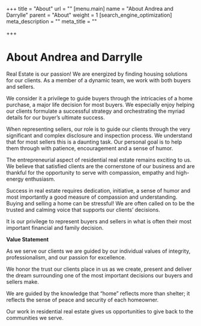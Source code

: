 +++
title = "About"
url = ""
[menu.main]
name = "About Andrea and Darrylle"
parent = "About"
weight = 1
[search_engine_optimization]
meta_description = ""
meta_title = ""

+++
# **About Andrea and Darrylle**

Real Estate is our passion! We are energized by finding housing solutions for our clients. As a member of a dynamic team, we work with both buyers and sellers.

We consider it a privilege to guide buyers through the intricacies of a home purchase, a major life decision for most buyers. We especially enjoy helping our clients formulate a successful strategy and orchestrating the myriad details for our buyer’s ultimate success.

When representing sellers, our role is to guide our clients through the very significant and complex disclosure and inspection process. We understand that for most sellers this is a daunting task. Our personal goal is to help them through with patience, encouragement and a sense of humor.

The entrepreneurial aspect of residential real estate remains exciting to us. We believe that satisfied clients are the cornerstone of our business and are thankful for the opportunity to serve with compassion, empathy and high-energy enthusiasm.

Success in real estate requires dedication, initiative, a sense of humor and most importantly a good measure of compassion and understanding. Buying and selling a home can be stressful! We are often called on to be the trusted and calming voice that supports our clients’ decisions.

It is our privilege to represent buyers and sellers in what is often their most important financial and family decision.

**Value Statement**

As we serve our clients we are guided by our individual values of integrity, professionalism, and our passion for excellence.

We honor the trust our clients place in us as we create, present and deliver the dream surrounding one of the most important decisions our buyers and sellers make.

We are guided by the knowledge that “home” reflects more than shelter; it reflects the sense of peace and security of each homeowner.

Our work in residential real estate gives us opportunities to give back to the communities we serve.